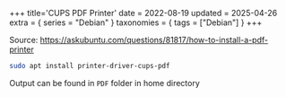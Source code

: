 +++
title='CUPS PDF Printer'
date = 2022-08-19
updated = 2025-04-26
extra = { series = "Debian" }
taxonomies = { tags = ["Debian"] }
+++

Source: <https://askubuntu.com/questions/81817/how-to-install-a-pdf-printer>

```sh
sudo apt install printer-driver-cups-pdf
```

Output can be found in `PDF` folder in home directory
